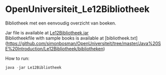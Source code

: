 # OpenUniversiteit_Le12Bibliotheek
Bibliotheek met een eenvoudig overzicht van boeken.

Jar file is available at [Le12Bibliotheek.jar](https://github.com/simonbosman/OpenUniversiteit/tree/master/Java/Le12Bibliotheek/out/artifacts/Le12Bibliotheek_jar)
<br>Bibliotheekfile with sample books is available at [bibliotheek.txt] (https://github.com/simonbosman/OpenUniversiteit/tree/master/Java%20SE%20Introduction/Le12Bibliotheek/bibliotheken) 

How to run:
```java
java -jar Le12Bibliotheek
```
